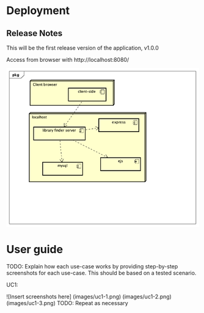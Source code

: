 # Deployment

## Release Notes

This will be the first release version of the application, v1.0.0

Access from browser with http://localhost:8080/

![Insert Deployment diagram here](images/deployment.png)

# User guide
TODO: Explain how each use-case works by providing step-by-step screenshots for each use-case. This should be based on a tested scenario.

UC1:

![Insert screenshots here] (images/uc1-1.png)
(images/uc1-2.png)
(images/uc1-3.png)
TODO: Repeat as necessary
